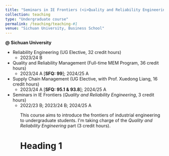 ```yaml
---
title: "Seminars in IE Frontiers (<i>Quality and Reliability Engineering</i>)"
collection: teaching
type: "Undergraduate course"
permalink: /teaching/teaching-#1
venue: "Sichuan University, Business School"
---
```


<b>@ Sichuan University</b>
<ul>
  <li>Reliability Engineering (UG Elective, 32 credit hours) 
  <ul>
    <li>2023/24 B</li>
  </ul></li>
  <li>Quality and Reliability Management (Full-time MEM Program, 36 credit hours)
  <ul>
    <li>2023/24 A [<b>SFQ: 99</b>]; 2024/25 A</li>
  </ul></li>
  <li>Supply Chain Management (UG Elective, with Prof. Xuedong Liang, 16 credit hours)
  <ul>
    <li>2023/24 A [<b>SFQ: 95.1 & 93.8</b>]; 2024/25 A</li>
  </ul></li>
  <li>Seminars in IE Frontiers (<i>Quality and Reliability Engineering</i>, 3 credit hours)
  <ul>
    <li>2022/23 B; 2023/24 B; 2024/25 A</li>
  </ul></li>
<ul>




This course aims to introduce the frontiers of industrial engineering to undergraduate students. I'm taking charge of the <i>Quality and Reliability Engineering</i> part (3 credit hours).  

Heading 1
======

